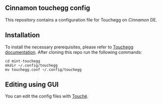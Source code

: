 ## **Cinnamon touchegg config**
This repository contains a configuration file for Touchegg on *Cinnamon* DE. 
## **Installation**
To install the necessary prerequisites, please refer to [Touchegg documentation](https://github.com/JoseExposito/touchegg). After cloning this repo run the following commands:

    cd mint-touchegg
    mkdir ~/.config/touchegg
    mv touchegg.conf ~/.config/touchegg
## **Editing using GUI**
You can edit the config files with [Touché](https://github.com/JoseExposito/touche).